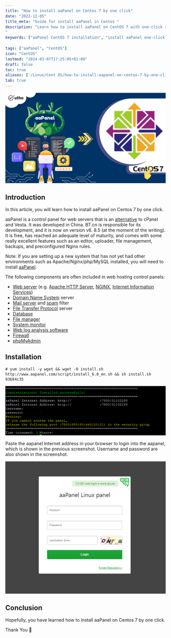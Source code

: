 ```yaml
---
title: "How to install aaPanel on Centos 7 by one click"
date: "2022-12-05"
title_meta: "Guide for install aaPanel in Centos "
description: "Learn how to install aaPanel on CentOS 7 with one-click simplicity. This guide provides a straightforward method to deploy aaPanel, a powerful web hosting control panel, on your CentOS 7 server. Follow the steps to automate the installation process and manage your server efficiently using aaPanel's intuitive interface.
"
keywords: ["aaPanel CentOS 7 installation", "install aaPanel one-click CentOS 7", "aaPanel control panel CentOS 7", "CentOS 7 aaPanel setup", "aaPanel auto installer CentOS 7", "aaPanel installation script CentOS 7", "aaPanel web hosting control panel CentOS 7", "CentOS 7 server management panel"]

tags: ["aaPanel", "CentOS"]
icon: "CentOS"
lastmod: "2024-03-07T17:25:05+01:00"
draft: false
toc: true
aliases: ['/Linux/Cent OS/how-to-install-aapanel-on-centos-7-by-one-click/']
tab: true
---
```


![How to install aaPanel on Centos 7 by one click](images/How-to-install-aaPanel-on-Centos-7-by-one-click_utho.jpg)

## Introduction

In this article, you will learn how to install aaPanel on Centos 7 by one click.

aaPanel is a control panel for web servers that is an [alternative](https://utho.com/docs/tutorial/how-to-migrate-accounts-from-cwp-to-cwp/) to cPanel and Vesta. It was developed in China. BT.cn is responsible for its development, and it is now on version v6. 8.5 (at the moment of the writing). It is free, has reached an adequate level of maturity, and comes with some really excellent features such as an editor, uploader, file management, backups, and preconfigured Nginx rules.

Note: If you are setting up a new system that has not yet had other environments such as Apache/Nginx/php/MySQL installed, you will need to install [aaPanel](https://www.aapanel.com/new/index.html).

The following components are often included in web hosting control panels:

- [Web server](https://en.wikipedia.org/wiki/Web_server) (e.g. [Apache HTTP Server](https://en.wikipedia.org/wiki/Apache_HTTP_Server), [NGINX](https://en.wikipedia.org/wiki/Nginx), [Internet Information Services](https://en.wikipedia.org/wiki/Internet_Information_Services))
- [Domain Name System](https://en.wikipedia.org/wiki/Domain_Name_System) server
- [Mail server](https://en.wikipedia.org/wiki/Mail_server) and [spam](https://en.wikipedia.org/wiki/Messaging_spam) filter
- [File Transfer Protocol](https://en.wikipedia.org/wiki/File_Transfer_Protocol) server
- [Database](https://en.wikipedia.org/wiki/Database)
- [File manager](https://en.wikipedia.org/wiki/File_manager)
- [System monitor](https://en.wikipedia.org/wiki/System_monitor)
- [Web log analysis software](https://en.wikipedia.org/wiki/Web_log_analysis_software)
- [Firewall](https://en.wikipedia.org/wiki/Firewall_(computing))
- [phpMyAdmin](https://en.wikipedia.org/wiki/PhpMyAdmin)

## Installation

```
# yum install -y wget && wget -O install.sh http://www.aapanel.com/script/install_6.0_en.sh && sh install.sh 93684c35
```

![output](images/image-571.png)

Paste the aapanel Internet address in your browser to login into the aapanel, which is shown in the previous screenshot. Username and password are also shown in the screenshot.

![install aaPanel on Centos 7 by one click.](images/image-569.png)

## Conclusion

Hopefully, you have learned how to install aaPanel on Centos 7 by one click.

Thank You 🙂
